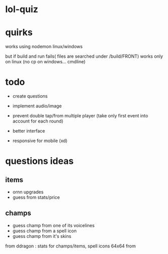 # lol-quiz

# quirks

works using nodemon linux/windows

but if build and run fails( files are searched under /build/FRONT)
works only on linux (no cp on windows... cmdline)

# todo

- create questions
- implement audio/image
- prevent double tap/from multiple player (take only first event into account for each round)

- better interface
- responsive for mobile (xd)

# questions ideas
## items
- ornn upgrades
- guess from stats/price
## champs
- guess champ from one of its voicelines
- guess champ from a spell icon
- guess champ from it's skins

from ddragon : stats for champs/items, spell icons 64x64
from 
